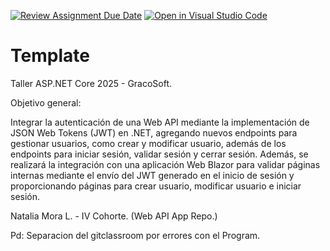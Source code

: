 [![Review Assignment Due Date](https://classroom.github.com/assets/deadline-readme-button-22041afd0340ce965d47ae6ef1cefeee28c7c493a6346c4f15d667ab976d596c.svg)](https://classroom.github.com/a/2Xw3-vs6)
[![Open in Visual Studio Code](https://classroom.github.com/assets/open-in-vscode-2e0aaae1b6195c2367325f4f02e2d04e9abb55f0b24a779b69b11b9e10269abc.svg)](https://classroom.github.com/online_ide?assignment_repo_id=17729224&assignment_repo_type=AssignmentRepo)
# Template

Taller ASP.NET Core 2025 - GracoSoft. 

Objetivo general:

Integrar la autenticación de una Web API mediante la implementación de JSON Web Tokens (JWT)
en .NET, agregando nuevos endpoints para gestionar usuarios, como crear y modificar usuario,
además de los endpoints para iniciar sesión, validar sesión y cerrar sesión. Además, se realizará la
integración con una aplicación Web Blazor para validar páginas internas mediante el envío del JWT
generado en el inicio de sesión y proporcionando páginas para crear usuario, modificar usuario e
iniciar sesión.

Natalia Mora L. - IV Cohorte. (Web API App Repo.)

Pd: Separacion del gitclassroom por errores con el Program.
